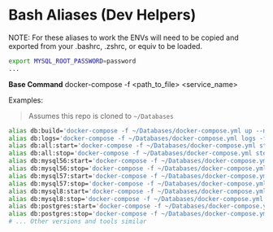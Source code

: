 # Bash Aliases (Dev Helpers)

NOTE: For these aliases to work the ENVs will need to be copied and exported from your .bashrc, .zshrc, or equiv to be loaded.

```sh
export MYSQL_ROOT_PASSWORD=password
...
```

**Base Command**
docker-compose -f <path_to_file> <command> <service_name>

Examples:
> Assumes this repo is cloned to `~/Databases`

```sh
alias db:build='docker-compose -f ~/Databases/docker-compose.yml up --no-start'
alias db:logs='docker-compose -f ~/Databases/docker-compose.yml logs -f'
alias db:all:start='docker-compose -f ~/Databases/docker-compose.yml start'
alias db:all:stop='docker-compose -f ~/Databases/docker-compose.yml stop'
alias db:mysql56:start='docker-compose -f ~/Databases/docker-compose.yml start mysql56'
alias db:mysql56:stop='docker-compose -f ~/Databases/docker-compose.yml stop mysql56'
alias db:mysql57:start='docker-compose -f ~/Databases/docker-compose.yml start mysql57'
alias db:mysql57:stop='docker-compose -f ~/Databases/docker-compose.yml stop mysql57'
alias db:mysql8:start='docker-compose -f ~/Databases/docker-compose.yml start mysql8'
alias db:mysql8:stop='docker-compose -f ~/Databases/docker-compose.yml stop mysql8'
alias db:postgres:start='docker-compose -f ~/Databases/docker-compose.yml start postgres'
alias db:postgres:stop='docker-compose -f ~/Databases/docker-compose.yml stop postgres'
# ... Other versions and tools similar
```
